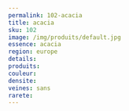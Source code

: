 ```yaml
---
permalink: 102-acacia
title: acacia
sku: 102
image: /img/produits/default.jpg
essence: acacia
region: europe
details: 
produits: 
couleur: 
densite: 
veines: sans
rarete: 
---
```

